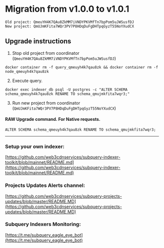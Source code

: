 # Migration from v1.0.0 to v1.0.1
```
Old project: QmeuYH4K7QAu8ZkMM7iVNDYPKVMfTn7bpPom5uJWSusfDJ
New project: QmUJmKFita7WQr3PV7P8HDqDuFgDHTpqGyzT55NoYXudCX
```


## Upgrade instructions
 1) Stop old project from coordinator (`QmeuYH4K7QAu8ZkMM7iVNDYPKVMfTn7bpPom5uJWSusfDJ`)

```
docker container rm -f query_qmeuyh4k7qau8zk && docker container rm -f node_qmeuyh4k7qau8zk
```

 2) Execute query.

```
docker exec indexer_db psql -U postgres -c "ALTER SCHEMA schema_qmeuyh4k7qau8zk RENAME TO schema_qmujmkfita7wqr3;"

```

 3) Run new project from coordinator (`QmUJmKFita7WQr3PV7P8HDqDuFgDHTpqGyzT55NoYXudCX`)

#### RAW Upgrade command. For Native requests.
`ALTER SCHEMA schema_qmeuyh4k7qau8zk RENAME TO schema_qmujmkfita7wqr3;`


___
### Setup your own indexer:

[https://github.com/web3cdnservices/subquery-indexer-toolkit/blob/mainnet/README.md](https://github.com/web3cdnservices/subquery-indexer-toolkit/blob/mainnet/README.md)

### Projects Updates Alerts channel:

[https://github.com/web3cdnservices/subquery-projects-updates/blob/master/README.MD](https://github.com/web3cdnservices/subquery-projects-updates/blob/master/README.MD)

### Subquery Indexers Monitoring:

[https://t.me/subquery_eagle_eye_bot](https://t.me/subquery_eagle_eye_bot)

